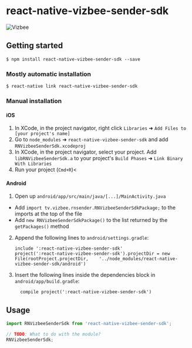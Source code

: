 
# react-native-vizbee-sender-sdk
![Vizbee](https://static.claspws.tv/images/common/logos/vizbee_logo_tagline.png)

## Getting started

`$ npm install react-native-vizbee-sender-sdk --save`

### Mostly automatic installation

`$ react-native link react-native-vizbee-sender-sdk`

### Manual installation


#### iOS

1. In XCode, in the project navigator, right click `Libraries` ➜ `Add Files to [your project's name]`
2. Go to `node_modules` ➜ `react-native-vizbee-sender-sdk` and add `RNVizbeeSenderSdk.xcodeproj`
3. In XCode, in the project navigator, select your project. Add `libRNVizbeeSenderSdk.a` to your project's `Build Phases` ➜ `Link Binary With Libraries`
4. Run your project (`Cmd+R`)<

#### Android

1. Open up `android/app/src/main/java/[...]/MainActivity.java`
  - Add `import tv.vizbee.rnsender.RNVizbeeSenderSdkPackage;` to the imports at the top of the file
  - Add `new RNVizbeeSenderSdkPackage()` to the list returned by the `getPackages()` method
2. Append the following lines to `android/settings.gradle`:
  	```
  	include ':react-native-vizbee-sender-sdk'
  	project(':react-native-vizbee-sender-sdk').projectDir = new File(rootProject.projectDir, 	'../node_modules/react-native-vizbee-sender-sdk/android')
  	```
3. Insert the following lines inside the dependencies block in `android/app/build.gradle`:
  	```
      compile project(':react-native-vizbee-sender-sdk')
  	```


## Usage
```javascript
import RNVizbeeSenderSdk from 'react-native-vizbee-sender-sdk';

// TODO: What to do with the module?
RNVizbeeSenderSdk;
```
  